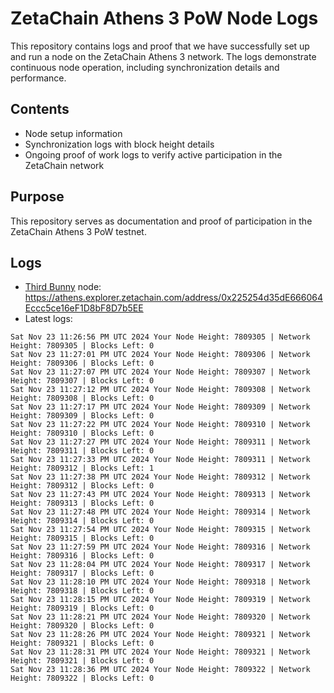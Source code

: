 # ZetaChain Athens 3 PoW Node Logs
This repository contains logs and proof that we have successfully set up and run a node on the ZetaChain Athens 3 network. The logs demonstrate continuous node operation, including synchronization details and performance.

## Contents
- Node setup information
- Synchronization logs with block height details
- Ongoing proof of work logs to verify active participation in the ZetaChain network

## Purpose
This repository serves as documentation and proof of participation in the ZetaChain Athens 3 PoW testnet.

## Logs

- [Third Bunny](https://thirdbunny.xyz/) node: https://athens.explorer.zetachain.com/address/0x225254d35dE666064Eccc5ce16eF1D8bF8D7b5EE
- Latest logs:
```
Sat Nov 23 11:26:56 PM UTC 2024 Your Node Height: 7809305 | Network Height: 7809305 | Blocks Left: 0
Sat Nov 23 11:27:01 PM UTC 2024 Your Node Height: 7809306 | Network Height: 7809306 | Blocks Left: 0
Sat Nov 23 11:27:07 PM UTC 2024 Your Node Height: 7809307 | Network Height: 7809307 | Blocks Left: 0
Sat Nov 23 11:27:12 PM UTC 2024 Your Node Height: 7809308 | Network Height: 7809308 | Blocks Left: 0
Sat Nov 23 11:27:17 PM UTC 2024 Your Node Height: 7809309 | Network Height: 7809309 | Blocks Left: 0
Sat Nov 23 11:27:22 PM UTC 2024 Your Node Height: 7809310 | Network Height: 7809310 | Blocks Left: 0
Sat Nov 23 11:27:27 PM UTC 2024 Your Node Height: 7809311 | Network Height: 7809311 | Blocks Left: 0
Sat Nov 23 11:27:33 PM UTC 2024 Your Node Height: 7809311 | Network Height: 7809312 | Blocks Left: 1
Sat Nov 23 11:27:38 PM UTC 2024 Your Node Height: 7809312 | Network Height: 7809312 | Blocks Left: 0
Sat Nov 23 11:27:43 PM UTC 2024 Your Node Height: 7809313 | Network Height: 7809313 | Blocks Left: 0
Sat Nov 23 11:27:48 PM UTC 2024 Your Node Height: 7809314 | Network Height: 7809314 | Blocks Left: 0
Sat Nov 23 11:27:54 PM UTC 2024 Your Node Height: 7809315 | Network Height: 7809315 | Blocks Left: 0
Sat Nov 23 11:27:59 PM UTC 2024 Your Node Height: 7809316 | Network Height: 7809316 | Blocks Left: 0
Sat Nov 23 11:28:04 PM UTC 2024 Your Node Height: 7809317 | Network Height: 7809317 | Blocks Left: 0
Sat Nov 23 11:28:10 PM UTC 2024 Your Node Height: 7809318 | Network Height: 7809318 | Blocks Left: 0
Sat Nov 23 11:28:15 PM UTC 2024 Your Node Height: 7809319 | Network Height: 7809319 | Blocks Left: 0
Sat Nov 23 11:28:21 PM UTC 2024 Your Node Height: 7809320 | Network Height: 7809320 | Blocks Left: 0
Sat Nov 23 11:28:26 PM UTC 2024 Your Node Height: 7809321 | Network Height: 7809321 | Blocks Left: 0
Sat Nov 23 11:28:31 PM UTC 2024 Your Node Height: 7809321 | Network Height: 7809321 | Blocks Left: 0
Sat Nov 23 11:28:36 PM UTC 2024 Your Node Height: 7809322 | Network Height: 7809322 | Blocks Left: 0
```
